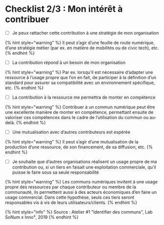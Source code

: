 # Checklist 2/3 : Mon intérêt à contribuer

* [ ] Je peux rattacher cette contribution à une stratégie de mon organisation

{% hint style="warning" %}
Il peut s’agir d’une feuille de route numérique, d’une stratégie métier \(par ex. en matière de mobilités ou de civic tech\), etc.
{% endhint %}

* [ ] La contribution répond à un besoin de mon organisation 

{% hint style="warning" %}
Par ex. lorsqu’il est nécessaire d’adapter une ressource à l’usage propre que l’on en fait, de participer à la définition d’un standard pour assurer sa compatibilité avec un environnement spécifique, etc.
{% endhint %}

* [ ] La contribution à la ressource me permettra de monter en compétence

{% hint style="warning" %}
Contribuer à un commun numérique peut être une excellente manière de monter en compétence, permettant ensuite de valoriser ces compétences dans le cadre de l’utilisation du commun ou au-delà.
{% endhint %}

* [ ] Une mutualisation avec d’autres contributeurs est espérée 

{% hint style="warning" %}
Il peut s’agir d’une mutualisation de la production d’une ressource, de son financement, de sa diffusion, etc.
{% endhint %}

* [ ] Je souhaite que d’autres organisations réalisent un usage propre de ma contribution ou, si un tiers en faisait une exploitation commerciale, qu’il puisse le faire sous sa seule responsabilité

{% hint style="warning" %}
Les communs numériques invitent à une usage propre des ressources par chaque contributeur ou membre de la communauté, ils permettent aussi à des acteurs économiques d’en faire un usage commercial. Dans cette hypothèse, seuls ces tiers seront responsables vis à vis de leurs utilisateurs/clients.
{% endhint %}

{% hint style="info" %}
Source : Atelier \#1 "Identifier des communs", Lab SoNum x Inno³, 2019
{% endhint %}

